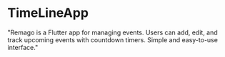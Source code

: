 # TimeLineApp
"Remago is a Flutter app for managing events. Users can add, edit, and track upcoming events with countdown timers. Simple and easy-to-use interface."
